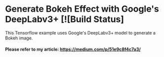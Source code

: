 # Generate Bokeh Effect with Google's DeepLabv3+ [![Build Status]
This Tensorflow example uses Google's DeepLabv3+ model to generate a Bokeh image.

#### Please refer to my article: https://medium.com/p/51e9c8f4c7a3/
